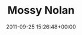 ---
title:		"Mossy Nolan"
type:		"photos"
mediatype:		"upload"
location:		"Dunderry, Ireland"
date:		"2011-09-25 15:26:48+00:00"
album:		"music"
filename:		"mossy-nolan.md"
series:		"spirit-of-folk"
cl_public_id:		"music/mossy-nolan"
cl_version:		1497004867
format:		"tiff"
bytes:		5653224
width:		2174
height:		1440
colours:
- "#9B7C49"
- "#D48F88"
- "#2F1A15"
- "#E1937E"
- "#A5C5C7"
- "#874946"
- "#824630"
- "#AE8A58"
- "#A8B5AE"
- "#110604"
- "#73C4D0"
- "#E1B7B3"
- "#70331A"
- "#9FA08C"
- "#046F8B"
- "#333C3E"
- "#2A1726"
- "#9E957C"
exposure_mode:		"Manual"
program:		"Manual"
aperture:		"5.6"
focal_length:		"135.0 mm"
iso:		"1600"
shutter_speed:		"1/80"
metering:		"Center-weighted average"
flash:		"Off, Did not fire"
white_balance:		"Custom"
colour_temp:		"2000"
has_crop:		"true"
orientation:		"Horizontal (normal)"
camera_model:		"NIKON D7000"
lens_info:		"18-200mm f/3.5-5.6"
artist:		"Matt Finucane"
x_resolution:		"300"
y_resolution:		"300"
---